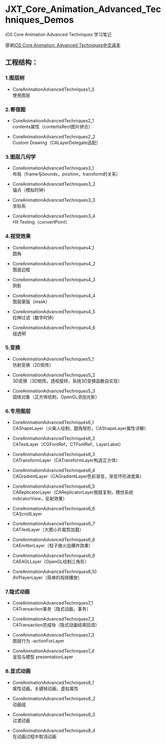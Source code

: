 # JXT\_Core\_Animation\_Advanced\_Techniques\_Demos
iOS Core Animation Advanced Techniques 学习笔记

感谢[iOS Core Animation: Advanced Techniques中文译本](https://zsisme.gitbooks.io/ios-/content/)

## 工程结构：

### 1.图层树
- CoreAnimationAdvancedTechniques1_3  
使用图层  

### 2.寄宿图
- CoreAnimationAdvancedTechniques2_1  
contents属性（contentsRect图片拼合） 

- CoreAnimationAdvancedTechniques2_2  
Custom Drawing（CALayerDelegate适配）

### 3.图层几何学
- CoreAnimationAdvancedTechniques3_1  
布局（frame与bounds，position，transform的关系）

- CoreAnimationAdvancedTechniques3_2  
锚点（模拟时钟）

- CoreAnimationAdvancedTechniques3_3  
坐标系

- CoreAnimationAdvancedTechniques3_4  
Hit Testing（convertPoint）

### 4.视觉效果
- CoreAnimationAdvancedTechniques4_1  
圆角

- CoreAnimationAdvancedTechniques4_2  
图层边框

- CoreAnimationAdvancedTechniques4_3  
阴影

- CoreAnimationAdvancedTechniques4_4  
图层蒙版（mask）

- CoreAnimationAdvancedTechniques4_5		
拉伸过滤（数字时钟）

- CoreAnimationAdvancedTechniques4_6  
组透明

### 5.变换
- CoreAnimationAdvancedTechniques5_1		
仿射变换（2D矩阵）

- CoreAnimationAdvancedTechniques5_2   
3D变换（3D矩阵，透视旋转，系统3D变换函数自实现）

- CoreAnimationAdvancedTechniques5_3  
固体对象（正方体绘制，OpenGL添加光影）

### 6.专用图层
- CoreAnimationAdvancedTechniques6_1  
CAShapeLayer（火柴人绘制，圆角矩形，CAShapeLayer属性详解）

- CoreAnimationAdvancedTechniques6_2  
CATextLayer（CGFontRef，CTFontRef，LayerLabel）

- CoreAnimationAdvancedTechniques6_3  
CATransformLayer（CATransformLayer构造正方体）  

- CoreAnimationAdvancedTechniques6_4  
CAGradientLayer（CAGradientLayer色彩渐变，渐变环形进度条）  

- CoreAnimationAdvancedTechniques6_5  
CAReplicatorLayer（CAReplicatorLayer图层复制，模仿系统indicatorView，反射效果）  

- CoreAnimationAdvancedTechniques6_6  
CAScrollLayer  

- CoreAnimationAdvancedTechniques6_7  
CATiledLayer（大图小片裁剪加载）  

- CoreAnimationAdvancedTechniques6_8  
CAEmitterLayer（粒子做火焰爆炸效果）  

- CoreAnimationAdvancedTechniques6_9  
CAEAGLLayer（OpenGL绘制三角形）  

- CoreAnimationAdvancedTechniques6_10    
AVPlayerLayer（简单的视频播放）  

### 7.隐式动画
- CoreAnimationAdvancedTechniques7_1    
CATransaction事务（隐式动画，事务）   

- CoreAnimationAdvancedTechniques7_2    
CATransaction完成块（隐式动画结束回调）  

- CoreAnimationAdvancedTechniques7_3  
图层行为 -actionForLayer

- CoreAnimationAdvancedTechniques7_4  
呈现与模型 presentationLayer

### 8.显式动画
- CoreAnimationAdvancedTechniques8_1  
属性动画，关键帧动画，虚拟属性  

- CoreAnimationAdvancedTechniques8_2  
动画组  

- CoreAnimationAdvancedTechniques8_3    
过渡动画  

- CoreAnimationAdvancedTechniques8_4    
在动画过程中取消动画  



